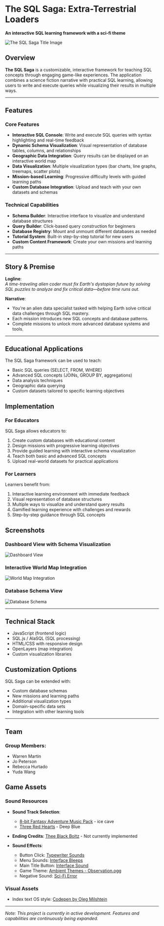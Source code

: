 # The SQL Saga: Extra-Terrestrial Loaders

**An interactive SQL learning framework with a sci-fi theme**

![The SQL Saga Title Image](/Alpha_Test/images/THE_SQL_SAGA.png)

## Overview

**The SQL Saga** is a customizable, interactive framework for teaching SQL concepts through engaging game-like experiences. The application combines a science fiction narrative with practical SQL learning, allowing users to write and execute queries while visualizing their results in multiple ways.

---

## Features

### Core Features
- **Interactive SQL Console**: Write and execute SQL queries with syntax highlighting and real-time feedback
- **Dynamic Schema Visualization**: Visual representation of database tables, columns, and relationships
- **Geographic Data Integration**: Query results can be displayed on an interactive world map
- **Data Visualization**: Multiple visualization types (bar charts, line graphs, treemaps, scatter plots)
- **Mission-based Learning**: Progressive difficulty levels with guided learning paths
- **Custom Database Integration**: Upload and teach with your own datasets and schemas

### Technical Capabilities
- **Schema Builder**: Interactive interface to visualize and understand database structures
- **Query Builder**: Click-based query construction for beginners
- **Database Registry**: Mount and unmount different databases as needed
- **Tutorial System**: Built-in step-by-step tutorial for new users
- **Custom Content Framework**: Create your own missions and learning paths

---

## Story & Premise  
**Logline**:  
*A time-traveling alien coder must fix Earth's dystopian future by solving SQL puzzles to analyze and fix critical data—before time runs out.*  

**Narrative**:  
- You're an alien data specialist tasked with helping Earth solve critical data challenges through SQL mastery.
- Each mission introduces new SQL concepts and database patterns.
- Complete missions to unlock more advanced database systems and tools.

---

## Educational Applications

The SQL Saga framework can be used to teach:
- Basic SQL queries (SELECT, FROM, WHERE)
- Advanced SQL concepts (JOINs, GROUP BY, aggregations)
- Data analysis techniques
- Geographic data querying
- Custom datasets tailored to specific learning objectives

## Implementation

### For Educators
SQL Saga allows educators to:
1. Create custom databases with educational content
2. Design missions with progressive learning objectives
3. Provide guided learning with interactive schema visualization
4. Teach both basic and advanced SQL concepts
5. Upload real-world datasets for practical applications

### For Learners
Learners benefit from:
1. Interactive learning environment with immediate feedback
2. Visual representation of database structures
3. Multiple ways to visualize and understand query results
4. Gamified learning experience with challenges and rewards
5. Step-by-step guidance through SQL concepts

## Screenshots

### Dashboard View with Schema Visualization
![Dashboard View](/Alpha_Test/images/TSS_Dashboard.webp)

### Interactive World Map Integration
![World Map Integration](/Alpha_Test/images/TSS_Map.webp)

### Database Schema View
![Database Schema](/Alpha_Test/images/TSS_Schema.webp)

---

## Technical Stack

- JavaScript (frontend logic)
- SQL.js / AlaSQL (SQL processing)
- HTML/CSS with responsive design
- OpenLayers (map integration)
- Custom visualization libraries

## Customization Options

SQL Saga can be extended with:
- Custom database schemas
- New missions and learning paths
- Additional visualization types
- Domain-specific data sets
- Integration with other learning tools

---

## Team

### Group Members:
- Warren Martin
- Jo Peterson
- Rebecca Hurtado
- Yuda Wang

## Game Assets

### Sound Resources
- **Sound Track Selection**: 
  - [8-bit Fantasy Adventure Music Pack](https://xdeviruchi.itch.io/8-bit-fantasy-adventure-music-pack) - ice cave
  - [Three Red Hearts](https://tallbeard.itch.io/three-red-hearts-prepare-to-dev) - Deep Blue

- **Ending Credits**: [Thee Black Boltz](https://tundeadebimpe.bandcamp.com/album/thee-black-boltz) - Not currently implemented

- **Sound Effects**:
  - Button Click: [Typewriter Sounds](https://mixkit.co/free-sound-effects/typewriter/)
  - Menu Sounds: [Interface Bleeps](https://bleeoop.itch.io/interface-bleeps)
  - Main Title Button: [Interface Sound](https://www.soundgator.com/product/1256-interface-sound-01-sound-effect/)
  - Game Theme: [Ambient Themes - Observation.ogg](https://robotmeadows.itch.io/ambient-themes)
  - Negative Sound: [Sci-Fi Error](https://mixkit.co/free-sound-effects/sci-fi/)

### Visual Assets
- Index text OS style: [Codepen by Oleg Milshtein](https://codepen.io/olegmilshtein/pen/jrWrqV)

---

*Note: This project is currently in active development. Features and capabilities are continuously being expanded.*
